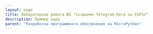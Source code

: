 ```yaml
---
layout: page
title: Лабораторная работа №5 "Создание Telegram-бота на ESP32"
description: Пример кода
parent: "Разработка программного обеспечения на MicroPython"
---
```



``` python
```